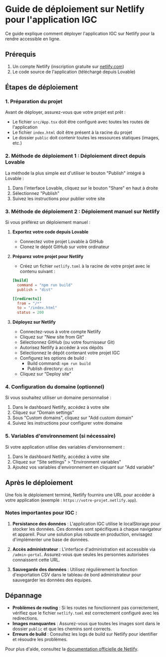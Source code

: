 
# Guide de déploiement sur Netlify pour l'application IGC

Ce guide explique comment déployer l'application IGC sur Netlify pour la rendre accessible en ligne.

## Prérequis

1. Un compte Netlify (inscription gratuite sur [netlify.com](https://www.netlify.com/))
2. Le code source de l'application (téléchargé depuis Lovable)

## Étapes de déploiement

### 1. Préparation du projet

Avant de déployer, assurez-vous que votre projet est prêt :

- Le fichier `src/App.tsx` doit être configuré avec toutes les routes de l'application
- Le fichier `index.html` doit être présent à la racine du projet
- Le dossier `public` doit contenir toutes les ressources statiques (images, etc.)

### 2. Méthode de déploiement 1 : Déploiement direct depuis Lovable

La méthode la plus simple est d'utiliser le bouton "Publish" intégré à Lovable :

1. Dans l'interface Lovable, cliquez sur le bouton "Share" en haut à droite
2. Sélectionnez "Publish"
3. Suivez les instructions pour publier votre site

### 3. Méthode de déploiement 2 : Déploiement manuel sur Netlify

Si vous préférez un déploiement manuel :

1. **Exportez votre code depuis Lovable**
   - Connectez votre projet Lovable à GitHub
   - Clonez le dépôt GitHub sur votre ordinateur

2. **Préparez votre projet pour Netlify**
   - Créez un fichier `netlify.toml` à la racine de votre projet avec le contenu suivant :

   ```toml
   [build]
     command = "npm run build"
     publish = "dist"

   [[redirects]]
     from = "/*"
     to = "/index.html"
     status = 200
   ```

3. **Déployez sur Netlify**
   - Connectez-vous à votre compte Netlify
   - Cliquez sur "New site from Git"
   - Sélectionnez GitHub (ou votre fournisseur Git)
   - Autorisez Netlify à accéder à vos dépôts
   - Sélectionnez le dépôt contenant votre projet IGC
   - Configurez les options de build :
     - Build command: `npm run build`
     - Publish directory: `dist`
   - Cliquez sur "Deploy site"

### 4. Configuration du domaine (optionnel)

Si vous souhaitez utiliser un domaine personnalisé :

1. Dans le dashboard Netlify, accédez à votre site
2. Cliquez sur "Domain settings"
3. Sous "Custom domains", cliquez sur "Add custom domain"
4. Suivez les instructions pour configurer votre domaine

### 5. Variables d'environnement (si nécessaire)

Si votre application utilise des variables d'environnement :

1. Dans le dashboard Netlify, accédez à votre site
2. Cliquez sur "Site settings" > "Environment variables"
3. Ajoutez vos variables d'environnement en cliquant sur "Add variable"

## Après le déploiement

Une fois le déploiement terminé, Netlify fournira une URL pour accéder à votre application (exemple : `https://votre-projet.netlify.app`).

### Notes importantes pour IGC :

1. **Persistance des données** : L'application IGC utilise le localStorage pour stocker les données. Ces données sont spécifiques à chaque navigateur et appareil. Pour une solution plus robuste en production, envisagez d'implémenter une base de données.

2. **Accès administrateur** : L'interface d'administration est accessible via `/admin-portal`. Assurez-vous que seules les personnes autorisées connaissent cette URL.

3. **Sauvegarde des données** : Utilisez régulièrement la fonction d'exportation CSV dans le tableau de bord administrateur pour sauvegarder les données des équipes.

## Dépannage

- **Problèmes de routing** : Si les routes ne fonctionnent pas correctement, vérifiez que le fichier `netlify.toml` est correctement configuré avec les redirections.
- **Images manquantes** : Assurez-vous que toutes les images sont dans le dossier `public` et que les chemins sont corrects.
- **Erreurs de build** : Consultez les logs de build sur Netlify pour identifier et résoudre les problèmes.

Pour plus d'aide, consultez la [documentation officielle de Netlify](https://docs.netlify.com/).
